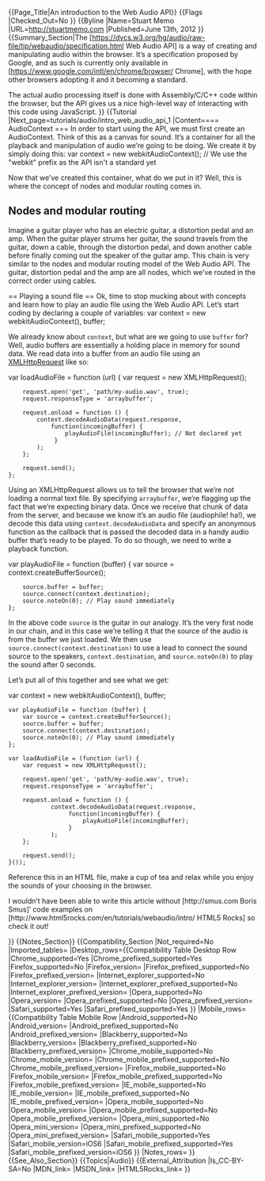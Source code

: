 {{Page_Title|An introduction to the Web Audio API}}
{{Flags
|Checked_Out=No
}}
{{Byline
|Name=Stuart Memo
|URL=http://stuartmemo.com
|Published=June 13th, 2012
}}
{{Summary_Section|The [https://dvcs.w3.org/hg/audio/raw-file/tip/webaudio/specification.html Web Audio API] is a way of creating and manipulating audio within the browser. It&#8217;s a specification proposed by Google, and as such is currently only available in [https://www.google.com/intl/en/chrome/browser/ Chrome], with the hope other browsers adopting it and it becoming a standard.

The actual audio processing itself is done with Assembly/C/C++ code within the browser, but the API gives us a nice high-level way of interacting with this code using JavaScript.
}}
{{Tutorial
|Next_page=tutorials/audio/intro_web_audio_api_1
|Content==== AudioContext ===
In order to start using the API, we must first create an AudioContext. Think of this as a canvas for sound. It&#8217;s a container for all the playback and manipulation of audio we&#8217;re going to be doing. We create it by simply doing this:
<syntaxHighlight lang="javascript">
    var context = new webkitAudioContext();
    // We use the "webkit" prefix as the API isn't a standard yet
</syntaxHighlight>
<p>Now that we&#8217;ve created this container, what do we put in it? Well, this is where the concept of nodes and modular routing comes in.</p>
<h2>Nodes and modular routing</h2>
<p>Imagine a guitar player who has an electric guitar, a distortion pedal and an amp. When the guitar player strums her guitar, the sound travels from the guitar, down a cable, through the distortion pedal, and down another cable before finally coming out the speaker of the guitar amp. This chain is very similar to the nodes and modular routing model of the Web Audio API. The guitar, distortion pedal and the amp are all nodes, which we&#8217;ve routed in the correct order using cables.</p>
<div id="audio-context-diagram"></div>

== Playing a sound file ==
Ok, time to stop mucking about with concepts and learn how to play an audio file using the Web Audio API. Let&#8217;s start coding by declaring a couple of variables:
<syntaxHighlight lang="javascript">
    var context = new webkitAudioContext(),
        buffer;
</syntaxhighlight>
<p>We already know about <code>context</code>, but what are we going to use <code>buffer</code> for? Well, audio buffers are essentially a holding place in memory for sound data. We read data into a buffer from an audio file using an <a href="http://www.html5rocks.com/en/tutorials/file/xhr2/">XMLHttpRequest</a> like so:</p>
<syntaxHighlight lang="javascript">
    var loadAudioFile = function (url) {
        var request = new XMLHttpRequest();

        request.open('get', 'path/my-audio.wav', true);
        request.responseType = 'arraybuffer';

        request.onload = function () {
            context.decodeAudioData(request.response,
                function(incomingBuffer) {
                    playAudioFile(incomingBuffer); // Not declared yet
                 }
            );
        };

        request.send();
    };
</syntaxHighlight>
<p>Using an XMLHttpRequest allows us to tell the browser that we&#8217;re not loading a normal text file. By specifying <code>arraybuffer</code>, we&#8217;re flagging up the fact that we&#8217;re expecting binary data. Once we receive that chunk of data from the server, and because we know it&#8217;s an audio file (audiophile! ha!), we decode this data using <code>context.decodeAudioData</code> and specify an anonymous function as the callback that is passed the decoded data in a handy audio buffer that&#8217;s ready to be played. To do so though, we need to write a playback function.</p>
<syntaxHighlight lang="javascript">
    var playAudioFile = function (buffer) {
        var source = context.createBufferSource();

        source.buffer = buffer;
        source.connect(context.destination);
        source.noteOn(0); // Play sound immediately
    };
</syntaxHighlight>
In the above code <code>source</code> is the guitar in our analogy. It&#8217;s the very first node in our chain, and in this case we&#8217;re telling it that the source of the audio is from the buffer we just loaded. We then use <code>source.connect(context.destination)</code> to use a lead to connect the sound source to the speakers, <code>context.destination</code>, and <code>source.noteOn(0)</code> to play the sound after 0 seconds.</p>
<p>Let&#8217;s put all of this together and see what we get:</p>
<syntaxHighlight lang="javascript">
    var context = new webkitAudioContext(),
        buffer;

    var playAudioFile = function (buffer) {
        var source = context.createBufferSource();
        source.buffer = buffer;
        source.connect(context.destination);
        source.noteOn(0); // Play sound immediately
    };

    var loadAudioFile = (function (url) {
        var request = new XMLHttpRequest();

        request.open('get', 'path/my-audio.wav', true);
        request.responseType = 'arraybuffer';

        request.onload = function () {
                context.decodeAudioData(request.response,
                     function(incomingBuffer) {
                         playAudioFile(incomingBuffer);
                     }
                );
        };

        request.send();
    }());
</syntaxHighlight>
<p>Reference this in an HTML file, make a cup of tea and relax while you enjoy the sounds of your choosing in the browser.</p>
<p>I wouldn&#8217;t have been able to write this article without [http://smus.com Boris Smus]&#8217; code examples on [http://www.html5rocks.com/en/tutorials/webaudio/intro/ HTML5 Rocks] so check it out!</p>
}}
{{Notes_Section}}
{{Compatibility_Section
|Not_required=No
|Imported_tables=
|Desktop_rows={{Compatibility Table Desktop Row
|Chrome_supported=Yes
|Chrome_prefixed_supported=Yes
|Firefox_supported=No
|Firefox_version=
|Firefox_prefixed_supported=No
|Firefox_prefixed_version=
|Internet_explorer_supported=No
|Internet_explorer_version=
|Internet_explorer_prefixed_supported=No
|Internet_explorer_prefixed_version=
|Opera_supported=No
|Opera_version=
|Opera_prefixed_supported=No
|Opera_prefixed_version=
|Safari_supported=Yes
|Safari_prefixed_supported=Yes
}}
|Mobile_rows={{Compatibility Table Mobile Row
|Android_supported=No
|Android_version=
|Android_prefixed_supported=No
|Android_prefixed_version=
|Blackberry_supported=No
|Blackberry_version=
|Blackberry_prefixed_supported=No
|Blackberry_prefixed_version=
|Chrome_mobile_supported=No
|Chrome_mobile_version=
|Chrome_mobile_prefixed_supported=No
|Chrome_mobile_prefixed_version=
|Firefox_mobile_supported=No
|Firefox_mobile_version=
|Firefox_mobile_prefixed_supported=No
|Firefox_mobile_prefixed_version=
|IE_mobile_supported=No
|IE_mobile_version=
|IE_mobile_prefixed_supported=No
|IE_mobile_prefixed_version=
|Opera_mobile_supported=No
|Opera_mobile_version=
|Opera_mobile_prefixed_supported=No
|Opera_mobile_prefixed_version=
|Opera_mini_supported=No
|Opera_mini_version=
|Opera_mini_prefixed_supported=No
|Opera_mini_prefixed_version=
|Safari_mobile_supported=Yes
|Safari_mobile_version=iOS6
|Safari_mobile_prefixed_supported=Yes
|Safari_mobile_prefixed_version=iOS6
}}
|Notes_rows=
}}
{{See_Also_Section}}
{{Topics|Audio}}
{{External_Attribution
|Is_CC-BY-SA=No
|MDN_link=
|MSDN_link=
|HTML5Rocks_link=
}}